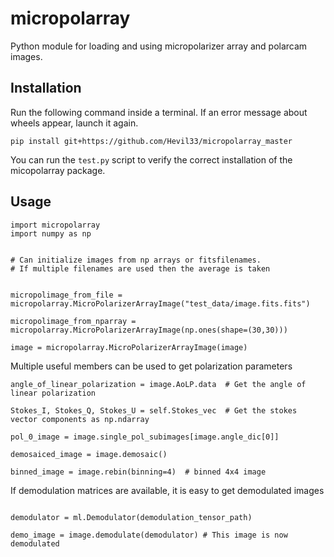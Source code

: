 # micropolarray

Python module for loading and using micropolarizer array and polarcam images.


## Installation 

Run the following command inside a terminal.
If an error message about wheels appear, launch it again.

```
pip install git+https://github.com/Hevil33/micropolarray_master
```

You can run the `test.py` script to verify the correct installation of the micopolarray package.


## Usage

```
import micropolarray
import numpy as np


# Can initialize images from np arrays or fitsfilenames.
# If multiple filenames are used then the average is taken 


micropolimage_from_file = micropolarray.MicroPolarizerArrayImage("test_data/image.fits.fits")

micropolimage_from_nparray = micropolarray.MicroPolarizerArrayImage(np.ones(shape=(30,30)))

image = micropolarray.MicroPolarizerArrayImage(image)

```

Multiple useful members can be used to get polarization parameters

```
angle_of_linear_polarization = image.AoLP.data  # Get the angle of linear polarization

Stokes_I, Stokes_Q, Stokes_U = self.Stokes_vec  # Get the stokes vector components as np.ndarray

pol_0_image = image.single_pol_subimages[image.angle_dic[0]]

demosaiced_image = image.demosaic() 

binned_image = image.rebin(binning=4)  # binned 4x4 image

```

If demodulation matrices are available, it is easy to get demodulated images

```

demodulator = ml.Demodulator(demodulation_tensor_path)

demo_image = image.demodulate(demodulator) # This image is now demodulated